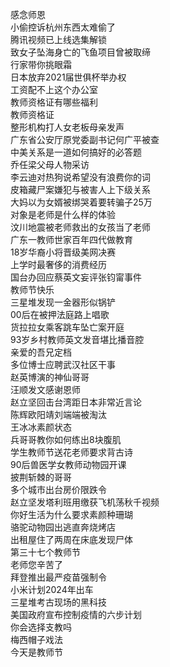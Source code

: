 感念师恩  
小偷控诉杭州东西太难偷了  
腾讯视频已上线选集解锁  
致女子坠海身亡的飞鱼项目曾被取缔  
行家带你挑眼霜  
日本放弃2021届世俱杯举办权  
工资配不上这个办公室  
教师资格证有哪些福利  
教师资格证  
整形机构打人女老板母亲发声  
广东省公安厅原党委副书记何广平被查  
中美关系是一道如何搞好的必答题  
乔任梁父母人物采访  
李云迪对热狗说希望没有浪费你的词  
皮箱藏尸案嫌犯与被害人上下级关系  
大妈以为女婿被绑哭着要转骗子25万  
对象是老师是什么样的体验  
汶川地震被老师救出的女孩当了老师  
广东一教师世家百年四代做教育  
18岁华裔小将晋级美网决赛  
上学时最奢侈的消费经历  
国台办回应蔡英文妄评张钧甯事件  
教师节快乐  
三星堆发现一金器形似锅铲  
00后在被押法庭路上唱歌  
货拉拉女乘客跳车坠亡案开庭  
93岁乡村教师英文发音堪比播音腔  
亲爱的吾兄定档  
多位博士应聘武汉社区干事  
赵英博演的神仙哥哥  
汪顺发文感谢恩师  
赵立坚回击台湾距日本非常近言论  
陈辉欧阳靖刘端端被淘汰  
王冰冰素颜状态  
兵哥哥教你如何练出8块腹肌  
学生教师节送花老师要求背古诗  
90后兽医学女教师动物园开课  
披荆斩棘的哥哥  
多个城市出台房价限跌令  
赵立坚发塔利班用缴获飞机荡秋千视频  
你好生活为什么要求素颜种珊瑚  
骆驼动物园出逃直奔烧烤店  
出租屋住了两周在床底发现尸体  
第三十七个教师节  
老师您辛苦了  
拜登推出最严疫苗强制令  
小米计划2024年出车  
三星堆考古现场的黑科技  
美国政府宣布控制疫情的六步计划  
你会选择支教吗  
梅西帽子戏法  
今天是教师节  

